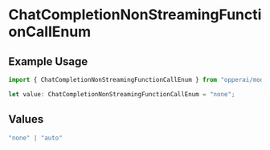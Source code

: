 # ChatCompletionNonStreamingFunctionCallEnum

## Example Usage

```typescript
import { ChatCompletionNonStreamingFunctionCallEnum } from "opperai/models";

let value: ChatCompletionNonStreamingFunctionCallEnum = "none";
```

## Values

```typescript
"none" | "auto"
```